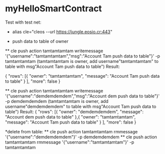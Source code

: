 # myHelloSmartContract

Test with test net:

* alias cle="cleos  --url https://jungle.eosio.cr:443"

* push data to table of owner

** cle push action tamtamtamtam writemessage '{"username":"tamtamtamtam","msg":"Account Tam push data to table"}' -p tamtamtamtam
(tamtamtamtam is owner, add username"tamtamtamtam" to table with msg"Account Tam push data to table")
Result:

{
  "rows": [{
      "owner": "tamtamtamtam",
      "message": "Account Tam push data to table"
    }
  ],
  "more": false
}

** cle push action tamtamtamtam writemessage '{"username":"demdemdemdem","msg":"Account dem push data to table"}' -p demdemdemdem
(tamtamtamtam is owner, add username"demdemdemdem" to table with msg"Account Tam push data to table")
Result:
{
  "rows": [{
      "owner": "demdemdemdem",
      "message": "Account dem push data to table"
    },{
      "owner": "tamtamtamtam",
      "message": "Account Tam push data to table"
    }
  ],
  "more": false
}

*delete from table:
** cle push action tamtamtamtam rmmessage '{"username":"demdemdemdem"}' -p demdemdemdem
** cle push action tamtamtamtam rmmessage '{"username":"tamtamtamtam"}' -p tamtamtamtam

